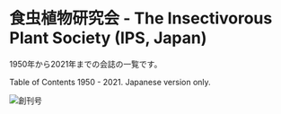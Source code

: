 # 食虫植物研究会 - The Insectivorous Plant Society (IPS, Japan)

1950年から2021年までの会誌の一覧です。

Table of Contents 1950 - 2021. Japanese version only.

![創刊号](https://github.com/tsajiki/IPS-Japan/blob/master/Journals/001/DSC_3896.jpg)
